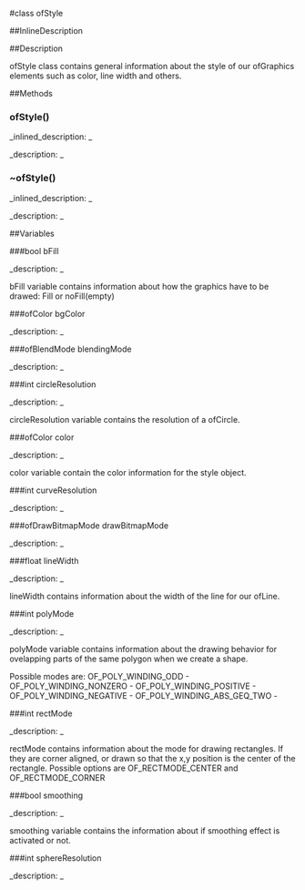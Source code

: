#class ofStyle


<!--
_visible: True_
_advanced: False_
_istemplated: False_
-->

##InlineDescription






##Description

ofStyle class contains general information about the style of our ofGraphics elements such as color, line width and others.





##Methods



### ofStyle()

<!--
_syntax: ofStyle()_
_name: ofStyle_
_returns: _
_returns_description: _
_parameters: _
_access: public_
_version_started: 006_
_version_deprecated: _
_summary: _
_constant: False_
_static: False_
_visible: True_
_advanced: False_
-->

_inlined_description: _








_description: _








<!----------------------------------------------------------------------------->

### ~ofStyle()

<!--
_syntax: ~ofStyle()_
_name: ~ofStyle_
_returns: _
_returns_description: _
_parameters: _
_access: public_
_version_started: 006_
_version_deprecated: _
_summary: _
_constant: False_
_static: False_
_visible: True_
_advanced: False_
-->

_inlined_description: _








_description: _








<!----------------------------------------------------------------------------->

##Variables



###bool bFill

<!--
_name: bFill_
_type: bool_
_access: public_
_version_started: 006_
_version_deprecated: _
_summary: _
_visible: True_
_constant: False_
_advanced: False_
-->

_description: _


bFill variable contains information about how the graphics have to be drawed: Fill or noFill(empty)







<!----------------------------------------------------------------------------->

###ofColor bgColor

<!--
_name: bgColor_
_type: ofColor_
_access: public_
_version_started: 007_
_version_deprecated: _
_summary: _
_visible: True_
_constant: True_
_advanced: False_
-->

_description: _








<!----------------------------------------------------------------------------->

###ofBlendMode blendingMode

<!--
_name: blendingMode_
_type: ofBlendMode_
_access: public_
_version_started: 007_
_version_deprecated: _
_summary: _
_visible: True_
_constant: True_
_advanced: False_
-->

_description: _








<!----------------------------------------------------------------------------->

###int circleResolution

<!--
_name: circleResolution_
_type: int_
_access: public_
_version_started: 006_
_version_deprecated: _
_summary: _
_visible: True_
_constant: False_
_advanced: False_
-->

_description: _


circleResolution variable contains the resolution of a ofCircle.







<!----------------------------------------------------------------------------->

###ofColor color

<!--
_name: color_
_type: ofColor_
_access: public_
_version_started: 006_
_version_deprecated: _
_summary: _
_visible: True_
_constant: False_
_advanced: False_
-->

_description: _


color variable contain the color information for the style object.







<!----------------------------------------------------------------------------->

###int curveResolution

<!--
_name: curveResolution_
_type: int_
_access: public_
_version_started: 007_
_version_deprecated: _
_summary: _
_visible: True_
_constant: True_
_advanced: False_
-->

_description: _








<!----------------------------------------------------------------------------->

###ofDrawBitmapMode drawBitmapMode

<!--
_name: drawBitmapMode_
_type: ofDrawBitmapMode_
_access: public_
_version_started: 007_
_version_deprecated: _
_summary: _
_visible: True_
_constant: True_
_advanced: False_
-->

_description: _








<!----------------------------------------------------------------------------->

###float lineWidth

<!--
_name: lineWidth_
_type: float_
_access: public_
_version_started: 006_
_version_deprecated: _
_summary: _
_visible: True_
_constant: False_
_advanced: False_
-->

_description: _


lineWidth contains information about the width of the line for our ofLine.







<!----------------------------------------------------------------------------->

###int polyMode

<!--
_name: polyMode_
_type: int_
_access: public_
_version_started: 006_
_version_deprecated: _
_summary: _
_visible: True_
_constant: False_
_advanced: False_
-->

_description: _


polyMode variable contains information about the drawing behavior for ovelapping parts of the same polygon when we create a shape.

Possible modes are:
OF_POLY_WINDING_ODD -
OF_POLY_WINDING_NONZERO -
OF_POLY_WINDING_POSITIVE -
OF_POLY_WINDING_NEGATIVE -
OF_POLY_WINDING_ABS_GEQ_TWO -







<!----------------------------------------------------------------------------->

###int rectMode

<!--
_name: rectMode_
_type: int_
_access: public_
_version_started: 006_
_version_deprecated: _
_summary: _
_visible: True_
_constant: False_
_advanced: False_
-->

_description: _


rectMode contains information about the mode for drawing rectangles.
If they are corner aligned, or drawn so that the x,y position is the center of the rectangle. Possible options are OF_RECTMODE_CENTER and OF_RECTMODE_CORNER







<!----------------------------------------------------------------------------->

###bool smoothing

<!--
_name: smoothing_
_type: bool_
_access: public_
_version_started: 006_
_version_deprecated: _
_summary: _
_visible: True_
_constant: False_
_advanced: False_
-->

_description: _


smoothing variable contains the information about if smoothing effect is activated or not.







<!----------------------------------------------------------------------------->

###int sphereResolution

<!--
_name: sphereResolution_
_type: int_
_access: public_
_version_started: 007_
_version_deprecated: _
_summary: _
_visible: True_
_constant: True_
_advanced: False_
-->

_description: _








<!----------------------------------------------------------------------------->

